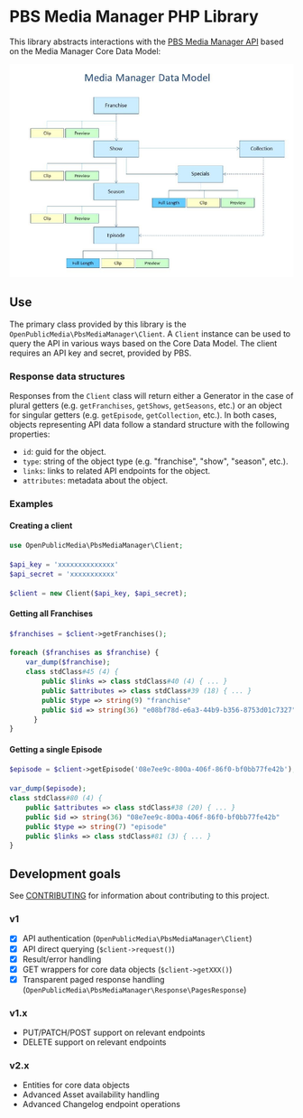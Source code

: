 # PBS Media Manager PHP Library

This library abstracts interactions with the 
[PBS Media Manager API](https://docs.pbs.org/display/MM/Media+Manager) based on
the Media Manager Core Data Model:


![PBS Media Manager Core Data Model](pbs-media-manager-data-model.jpg)


## Use

The primary class provided by this library is the 
`OpenPublicMedia\PbsMediaManager\Client`. A `Client` instance can be used to 
query the API in various ways based on the Core Data Model. The client requires
an API key and secret, provided by PBS.

### Response data structures

Responses from the `Client` class will return either a Generator in the case of 
plural getters (e.g. `getFranchises`, `getShows`, `getSeasons`, etc.) or an
object for singular getters (e.g. `getEpisode`, `getCollection`, etc.). In both
cases, objects representing API data follow a standard structure with the
following properties:

* `id`: guid for the object.
* `type`: string of the object type (e.g. "franchise", "show", "season", etc.).
* `links`: links to related API endpoints for the object.
* `attributes`: metadata about the object.

### Examples

#### Creating a client

```php
use OpenPublicMedia\PbsMediaManager\Client;

$api_key = 'xxxxxxxxxxxxxx'
$api_secret = 'xxxxxxxxxxx'

$client = new Client($api_key, $api_secret);
```

#### Getting all Franchises

```php
$franchises = $client->getFranchises();

foreach ($franchises as $franchise) {
    var_dump($franchise);
    class stdClass#45 (4) {
        public $links => class stdClass#40 (4) { ... }
        public $attributes => class stdClass#39 (18) { ... }
        public $type => string(9) "franchise"
        public $id => string(36) "e08bf78d-e6a3-44b9-b356-8753d01c7327"
      }
}
```

#### Getting a single Episode

```php
$episode = $client->getEpisode('08e7ee9c-800a-406f-86f0-bf0bb77fe42b');

var_dump($episode);
class stdClass#80 (4) {
    public $attributes => class stdClass#38 (20) { ... }
    public $id => string(36) "08e7ee9c-800a-406f-86f0-bf0bb77fe42b"
    public $type => string(7) "episode"
    public $links => class stdClass#81 (3) { ... }
}
```

## Development goals

See [CONTRIBUTING](CONTRIBUTING.md) for information about contributing to
this project.

### v1

 - [x] API authentication (`OpenPublicMedia\PbsMediaManager\Client`)
 - [x] API direct querying (`$client->request()`)
 - [x] Result/error handling
 - [x] GET wrappers for core data objects (`$client->getXXX()`)
 - [x] Transparent paged response handling (`OpenPublicMedia\PbsMediaManager\Response\PagesResponse`)

### v1.x

 - PUT/PATCH/POST support on relevant endpoints
 - DELETE support on relevant endpoints
 
### v2.x

 - Entities for core data objects
 - Advanced Asset availability handling
 - Advanced Changelog endpoint operations
